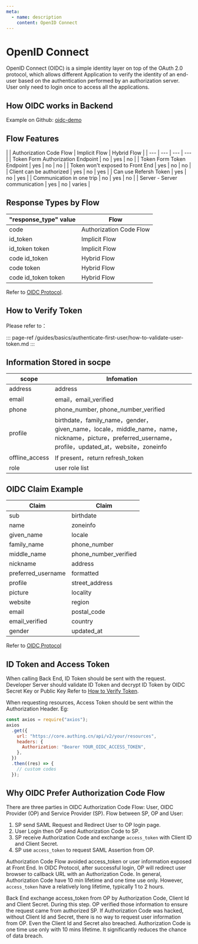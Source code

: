 ```yaml
---
meta:
  - name: description
    content: OpenID Connect
---
```


# OpenID Connect

<LastUpdated/>

OpenID Connect (OIDC) is a simple identity layer on top of the OAuth 2.0 protocol, which allows different Application to verify the identity of an end-user based on the authentication performed by an authorization server. User only need to login once to access all the applications. 

## How OIDC works in Backend

Example on Github: [oidc-demo](https://github.com/Authing/oidc-demo)

## Flow Features

|
 | Authorization Code Flow | Implicit Flow | Hybrid Flow |
| --- | --- | --- | --- |
| Token Form Authorization Endpoint | no | yes | no |
| Token Form Token Endpoint | yes | no | no |
| Token won&#39;t exposed to Front End | yes | no | no |
| Client can be authorized | yes | no | yes |
| Can use Refersh Token | yes | no | yes |
| Communication in one trip | no | yes | no |
| Server - Server communication | yes | no | varies |

## Response Types by Flow

| &quot;response\_type&quot; value | Flow |
| --- | --- |
| code | Authorization Code Flow |
| id\_token | Implicit Flow |
| id\_token token | Implicit Flow |
| code id\_token | Hybrid Flow |
| code token | Hybrid Flow |
| code id\_token token | Hybrid Flow |

Refer to [OIDC Protocol](https://openid.net/specs/openid-connect-core-1_0.html#Authentication).

## How to Verify Token

Please refer to：

::: page-ref /guides/basics/authenticate-first-user/how-to-validate-user-token.md
:::

## Information Stored in socpe

| scope | Infomation |
| --- | --- |
| address | address |
| email | email，email\_verified |
| phone | phone\_number, phone\_number\_verified |
| profile | birthdate，family\_name，gender，given\_name，locale，middle\_name，name，nickname，picture，preferred\_username，profile，updated\_at，website，zoneinfo |
| offline\_access | If present，return refresh\_token|
| role | user role list |

## OIDC Claim Example

| Claim | Claim |
| --- | --- |
| sub | birthdate |
| name | zoneinfo |
| given\_name | locale |
| family\_name | phone\_number |
| middle\_name | phone\_number\_verified |
| nickname | address |
| preferred\_username | formatted |
| profile | street\_address |
| picture | locality |
| website | region |
| email | postal\_code |
| email\_verified | country |
| gender | updated\_at |

Refer to [OIDC Protocol](https://openid.net/specs/openid-connect-core-1_0.html#StandardClaims)

## ID Token and Access Token

When calling Back End, ID Token should be sent with the request. Developer Server should validate ID Token and decrypt ID Token by OIDC Secret Key or Public Key
Refer to [How to Verify Token](/guides/basics/authenticate-first-user/how-to-validate-user-token.md#使用应用密钥验证-hs256-算法签名的-token).

When requesting resources, Access Token should be sent within the Authorization Header. Eg:

```js
const axios = require("axios");
axios
  .get({
    url: "https://core.authing.cn/api/v2/your/resources",
    headers: {
      Authorization: "Bearer YOUR_OIDC_ACCESS_TOKEN",
    },
  })
  .then((res) => {
    // custom codes
  });
```

## Why OIDC Prefer Authorization Code Flow

There are three parties in OIDC Authorization Code Flow: User, OIDC Provider (OP) and Service Provider (SP).
Flow between SP, OP and User:
1. SP send SAML Request and Redirect User to OP login page.
2. User Login then OP send Authorization Code to SP.
3. SP receive Authorization Code and exchange `access_token` with Client ID and Client Secret.
4. SP use `access_token` to request SAML Assertion from OP.


Authorization Code Flow avoided access_token or user information exposed at Front End. In OIDC Protocol, after successful login, OP will redirect user browser to callback URL with an Authorization Code. In general, Authorization Code have 10 min lifetime and one time use only. However, `access_token` have a relatively long lifetime, typically 1 to 2 hours.

Back End exchange access_token from OP by Authorization Code, Client Id and Client Secret. During this step. OP verified those information to ensure the request came from authorized SP. If Authorization Code was hacked, without Client Id and Secret, there is no way to request user information from OP. Even the Client Id and Secret also breached. Authorization Code is one time use only with 10 mins lifetime. It significantly reduces the chance of data breach.